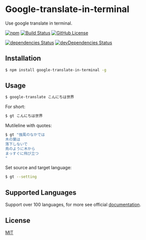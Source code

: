 # Google-translate-in-terminal

Use google translate in terminal.

[![npm](https://img.shields.io/npm/v/google-translate-in-terminal)](https://www.npmjs.com/package/google-translate-in-terminal)
[![Build Status](https://travis-ci.org/aoyamaY/google-translate-in-terminal.svg?branch=master)](https://travis-ci.org/aoyamaY/google-translate-in-terminal) 
[![GitHub License](https://img.shields.io/github/license/aoyamaY/google-translate-in-terminal)](https://github.com/aoyamaY/google-translate-in-terminal/blob/master/LICENSE)

[![dependencies Status](https://david-dm.org/aoyamaY/google-translate-in-terminal/status.svg)](https://david-dm.org/aoyamaY/google-translate-in-terminal)
[![devDependencies Status](https://david-dm.org/aoyamaY/google-translate-in-terminal/dev-status.svg)](https://david-dm.org/aoyamaY/google-translate-in-terminal?type=dev)

## Installation

```bash
$ npm install google-translate-in-terminal -g
```

## Usage

```bash
$ google-translate こんにちは世界
```

For short:

```bash
$ gt こんにちは世界
```

Mutileline with quotes:

```bash
$ gt "強風のなかでは
木の葉は
落下しないで
鳥のように木から
まっすぐに飛び立つ
"
```

Set source and target language:

```bash
$ gt --setting
```

## Supported Languages

Support over 100 languages, for more see official [documentation](https://cloud.google.com/translate/docs/languages).

## License

[MIT](https://github.com/aoyamaY/google-translate-in-terminal/blob/master/LICENSE)